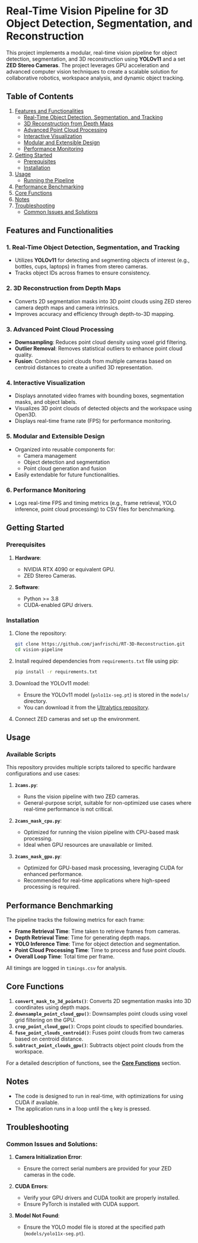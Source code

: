 # **Real-Time Vision Pipeline for 3D Object Detection, Segmentation, and Reconstruction**

This project implements a modular, real-time vision pipeline for object detection, segmentation, and 3D reconstruction using **YOLOv11** and a set **ZED Stereo Cameras**. The project leverages GPU acceleration and advanced computer vision techniques to create a scalable solution for collaborative robotics, workspace analysis, and dynamic object tracking.

## **Table of Contents**

1. [Features and Functionalities](#features-and-functionalities)
   - [Real-Time Object Detection, Segmentation, and Tracking](#1-real-time-object-detection-segmentation-and-tracking)
   - [3D Reconstruction from Depth Maps](#2-3d-reconstruction-from-depth-maps)
   - [Advanced Point Cloud Processing](#3-advanced-point-cloud-processing)
   - [Interactive Visualization](#4-interactive-visualization)
   - [Modular and Extensible Design](#5-modular-and-extensible-design)
   - [Performance Monitoring](#6-performance-monitoring)
2. [Getting Started](#getting-started)
   - [Prerequisites](#prerequisites)
   - [Installation](#installation)
3. [Usage](#usage)
   - [Running the Pipeline](#running-the-pipeline)
4. [Performance Benchmarking](#performance-benchmarking)
5. [Core Functions](#core-functions)
6. [Notes](#notes)
7. [Troubleshooting](#troubleshooting)
   - [Common Issues and Solutions](#common-issues-and-solutions)


## **Features and Functionalities**

### **1. Real-Time Object Detection, Segmentation, and Tracking**
- Utilizes **YOLOv11** for detecting and segmenting objects of interest (e.g., bottles, cups, laptops) in frames from stereo cameras.
- Tracks object IDs across frames to ensure consistency.

### **2. 3D Reconstruction from Depth Maps**
- Converts 2D segmentation masks into 3D point clouds using ZED stereo camera depth maps and camera intrinsics.
- Improves accuracy and efficiency through depth-to-3D mapping.

### **3. Advanced Point Cloud Processing**
- **Downsampling**: Reduces point cloud density using voxel grid filtering.
- **Outlier Removal**: Removes statistical outliers to enhance point cloud quality.
- **Fusion**: Combines point clouds from multiple cameras based on centroid distances to create a unified 3D representation.

### **4. Interactive Visualization**
- Displays annotated video frames with bounding boxes, segmentation masks, and object labels.
- Visualizes 3D point clouds of detected objects and the workspace using Open3D.
- Displays real-time frame rate (FPS) for performance monitoring.

### **5. Modular and Extensible Design**
- Organized into reusable components for:
  - Camera management
  - Object detection and segmentation
  - Point cloud generation and fusion
- Easily extendable for future functionalities.

### **6. Performance Monitoring**
- Logs real-time FPS and timing metrics (e.g., frame retrieval, YOLO inference, point cloud processing) to CSV files for benchmarking.

## **Getting Started**

### **Prerequisites**
1. **Hardware**:
   - NVIDIA RTX 4090 or equivalent GPU.
   - ZED Stereo Cameras.

2. **Software**:
   - Python >= 3.8
   - CUDA-enabled GPU drivers.

### **Installation**
1. Clone the repository:
   ```bash
   git clone https://github.com/janfrischi/RT-3D-Reconstruction.git
   cd vision-pipeline
   ```

2. Install required dependencies from `requirements.txt` file using pip:
   ```bash
   pip install -r requirements.txt
   ```

3. Download the YOLOv11 model:
   - Ensure the YOLOv11 model (`yolo11x-seg.pt`) is stored in the `models/` directory.
   - You can download it from the [Ultralytics repository](https://github.com/ultralytics).

4. Connect ZED cameras and set up the environment.

## **Usage**

### **Available Scripts**
This repository provides multiple scripts tailored to specific hardware configurations and use cases:

1. **`2cams.py`**:
   - Runs the vision pipeline with two ZED cameras.
   - General-purpose script, suitable for non-optimized use cases where real-time performance is not critical.

2. **`2cams_mask_cpu.py`**:
   - Optimized for running the vision pipeline with CPU-based mask processing.
   - Ideal when GPU resources are unavailable or limited.

3. **`2cams_mask_gpu.py`**:
   - Optimized for GPU-based mask processing, leveraging CUDA for enhanced performance.
   - Recommended for real-time applications where high-speed processing is required.

## **Performance Benchmarking**

The pipeline tracks the following metrics for each frame:
- **Frame Retrieval Time**: Time taken to retrieve frames from cameras.
- **Depth Retrieval Time**: Time for generating depth maps.
- **YOLO Inference Time**: Time for object detection and segmentation.
- **Point Cloud Processing Time**: Time to process and fuse point clouds.
- **Overall Loop Time**: Total time per frame.

All timings are logged in `timings.csv` for analysis.

## **Core Functions**

1. **`convert_mask_to_3d_points()`**: Converts 2D segmentation masks into 3D coordinates using depth maps.
2. **`downsample_point_cloud_gpu()`**: Downsamples point clouds using voxel grid filtering on the GPU.
3. **`crop_point_cloud_gpu()`**: Crops point clouds to specified boundaries.
4. **`fuse_point_clouds_centroid()`**: Fuses point clouds from two cameras based on centroid distance.
5. **`subtract_point_clouds_gpu()`**: Subtracts object point clouds from the workspace.

For a detailed description of functions, see the **[Core Functions](#core-functions)** section.


## **Notes**
- The code is designed to run in real-time, with optimizations for using CUDA if available.
- The application runs in a loop until the `q` key is pressed.


## **Troubleshooting**

### **Common Issues and Solutions**:

1. **Camera Initialization Error**:
   - Ensure the correct serial numbers are provided for your ZED cameras in the code.

2. **CUDA Errors**:
   - Verify your GPU drivers and CUDA toolkit are properly installed.
   - Ensure PyTorch is installed with CUDA support.

3. **Model Not Found**:
   - Ensure the YOLO model file is stored at the specified path (`models/yolo11x-seg.pt`).
